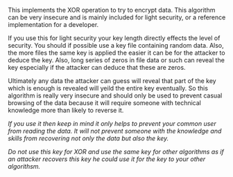 This implements the XOR operation to try to encrypt data. This
algorithm can be very insecure and is mainly included for light
security, or a reference implementation for a developer.

If you use this for light security your key length directly effects
the level of security. You should if possible use a key file containing
random data. Also, the more files the same key is applied the easier
it can be for the attacker to deduce the key. Also, long series of
zeros in file data or such can reveal the key especially if the attacker
can deduce that these are zeros.

Ultimately any data the attacker can guess will reveal that part of the key
which is enough is revealed will yeild the entire key eventually. So this
algorithm is really very insecure and should only be used to prevent casual
browsing of the data because it will require someone with technical knowledge
more than likely to reverse it.

_If you use it then keep in mind it only helps to prevent your common user
from reading the data. It will not prevent someone with the knowledge and
skills from recovering not only the data but also the key._

_Do not use this key for XOR and use the same key for other algorithms as
if an attacker recovers this key he could use it for the key to your other
algorithsm._
